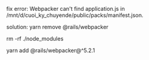 
fix error: Webpacker can't find application.js in /mnt/d/cuoi_ky_chuyende/public/packs/manifest.json. 

solution:
  yarn remove @rails/webpacker
  
  rm -rf ./node_modules
  
  yarn add @rails/webpacker@^5.2.1
